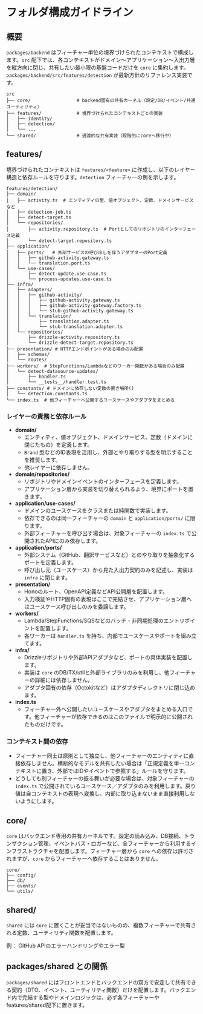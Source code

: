 # フォルダ構成ガイドライン

## 概要

`packages/backend` はフィーチャー単位の境界づけられたコンテキストで構成します。`src` 配下では、各コンテキストがドメイン〜アプリケーション〜入出力層を縦方向に閉じ、共有したい最小限の基盤コードだけを `core` に集約します。`packages/backend/src/features/detection` が最新方針のリファレンス実装です。

```
src
├── core/                 # backend固有の共有カーネル（設定/DB/イベント/共通ユーティリティ）
├── features/             # 境界づけられたコンテキストごとの実装
│   ├── identity/
│   ├── detection/
│   └── ...
└── shared/               # 過渡的な共有実装（段階的にcoreへ移行中）
```

## features/<feature>

境界づけられたコンテキストは `features/<feature>` に作成し、以下のレイヤー構造と依存ルールを守ります。`detection` フィーチャーの例を示します。

```
features/detection/
├── domain/
│   ├── activity.ts  # エンティティの型、値オブジェクト、定数、ドメインサービスなど
│   ├── detection-job.ts
│   ├── detect-target.ts
│   └── repositories/
│       ├── activity.repository.ts  # Portとしてのリポジトリのインターフェース定義
│       └── detect-target.repository.ts
├── application/
│   ├── ports/   # 外部サービスの呼び出しを伴うアダプターのPort定義
│   │   ├── github-activity.gateway.ts
│   │   └── translation.port.ts
│   └── use-cases/
│       ├── detect-update.use-case.ts
│       └── process-updates.use-case.ts
├── infra/
│   ├── adapters/
│   │   ├── github-activity/
│   │   │   ├── github-activity.gateway.ts
│   │   │   ├── github-activity-gateway.factory.ts
│   │   │   └── stub-github-activity.gateway.ts
│   │   └── translation/
│   │       ├── translation.adapter.ts
│   │       └── stub-translation.adapter.ts
│   └── repositories/
│       ├── drizzle-activity.repository.ts
│       └── drizzle-detect-target.repository.ts
├── presentation/ # HTTPエンドポイントがある場合のみ配置
│   ├── schemas/
│   └── routes/
├── workers/  # StepFunctions/Lambdaなどのワーカー関数がある場合のみ配置
│   └── detect-datasource-updates/
│       ├── handler.ts
│       └── __tests__/handler.test.ts
├── constants/ # ドメインに依存しない定数の置き場所()
│   └── detection.constants.ts
└── index.ts  # 他フィーチャーへ公開するユースケースやアダプタをまとめる
```

### レイヤーの責務と依存ルール

- **domain/**
  - エンティティ、値オブジェクト、ドメインサービス、定数（ドメインに閉じたもの）を定義します。
  - `Brand` 型などのID表現を活用し、外部とやり取りする型を明示することを推奨します。
  - 他レイヤーに依存しません。
- **domain/repositories/**
  - リポジトリやドメインイベントのインターフェースを定義します。
  - アプリケーション層から実装を切り替えられるよう、境界にポートを置きます。
- **application/use-cases/**
  - ドメインのユースケースをクラスまたは純関数で実装します。
  - 依存できるのは同一フィーチャーの `domain` と `application/ports/` に限ります。
  - 外部フィーチャーを呼び出す場合は、対象フィーチャーの `index.ts` で公開されたAPIにのみ依存します。
- **application/ports/**
  - 外部システム（GitHub、翻訳サービスなど）とのやり取りを抽象化するポートを定義します。
  - 呼び出し元（ユースケース）から見た入出力契約のみを記述し、実装は `infra` に閉じます。
- **presentation/**
  - Honoのルート、OpenAPI定義などAPI公開層を配置します。
  - 入力検証やHTTP固有の表現はここで完結させ、アプリケーション層へはユースケース呼び出しのみを委譲します。
- **workers/**
  - Lambda/StepFunctions/SQSなどのバッチ・非同期処理のエントリポイントを配置します。
  - 各ワーカーは `handler.ts` を持ち、内部でユースケースやポートを組み立てます。
- **infra/**
  - Drizzleリポジトリや外部APIアダプタなど、ポートの具体実装を配置します。
  - 実装は `core` のDB/TX/utilと外部ライブラリのみを利用し、他フィーチャーの詳細には依存しません。
  - アダプタ固有の依存（Octokitなど）はアダプタディレクトリに閉じ込めます。
- **index.ts**
  - フィーチャー外へ公開したいユースケースやアダプタをまとめる入口です。他フィーチャーが依存できるのはこのファイルで明示的に公開されたものだけです。

### コンテキスト間の依存

- フィーチャー同士は原則として独立し、他フィーチャーのエンティティに直接依存しません。横断的なモデルを共有したい場合は「正規定義を単一コンテキストに置き、外部ではIDやイベントで参照する」ルールを守ります。
- どうしても別フィーチャーの振る舞いが必要な場合は、対象フィーチャーの `index.ts` で公開されているユースケース／アダプタのみを利用します。戻り値は自コンテキストの表現へ変換し、内部に取り込まないまま直接利用しないようにします。

## core/

`core` はバックエンド専用の共有カーネルです。設定の読み込み、DB接続、トランザクション管理、イベントバス・ロガーなど、全フィーチャーから利用するインフラストラクチャを配置します。フィーチャー層から `core` への依存は許可されますが、`core` からフィーチャーへ依存することはありません。

```
core/
├── config/
├── db/
├── events/
└── utils/
```

## shared/

`shared` には `core` に置くことが妥当ではないものの、複数フィーチャーで共有される定数、ユーティリティ関数を配置します。

例： GitHub APIのエラーハンドリングやエラー型

## packages/shared との関係

`packages/shared` にはフロントエンドとバックエンドの双方で安定して共有できる契約（DTO、イベント、ユーティリティ関数）だけを配置します。バックエンド内で完結する型やドメインロジックは、必ず各フィーチャーやfeatures/shared配下に置きます。

